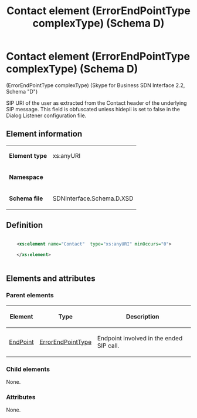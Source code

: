 ﻿---
title: Contact element (ErrorEndPointType complexType) (Schema D)
TOCTitle: Contact element (ErrorEndPointType complexType)
ms:assetid: f139b9a1-997d-78bc-56eb-5cddacf0d710
ms:mtpsurl: https://msdn.microsoft.com/library/Mt149452(v=office.16)
ms:contentKeyID: 65855399
ms.date: 08/24/2015
mtps_version: v=office.16
dev_langs:
- xml
---

# Contact element (ErrorEndPointType complexType) (Schema D)

(ErrorEndPointType complexType) (Skype for Business SDN Interface 2.2, Schema "D")

SIP URI of the user as extracted from the Contact header of the underlying SIP message. This field is obfuscated unless hidepii is set to false in the Dialog Listener configuration file.

## Element information

<table>
<colgroup>
<col />
<col />
</colgroup>
<tbody>
<tr class="odd">
<td><p><strong>Element type</strong></p></td>
<td><p>xs:anyURI</p></td>
</tr>
<tr class="even">
<td><p><strong>Namespace</strong></p></td>
<td><p></p></td>
</tr>
<tr class="odd">
<td><p><strong>Schema file</strong></p></td>
<td><p>SDNInterface.Schema.D.XSD</p></td>
</tr>
</tbody>
</table>


## Definition

```xml

    <xs:element name="Contact"  type="xs:anyURI" minOccurs="0">
    
    </xs:element>
  
```

## Elements and attributes

### Parent elements

<table>
<colgroup>
<col />
<col />
<col />
</colgroup>
<thead>
<tr class="header">
<th><p>Element</p></th>
<th><p>Type</p></th>
<th><p>Description</p></th>
</tr>
</thead>
<tbody>
<tr class="odd">
<td><p><a href="endpoint-element-errortype-complextype-skype-for-business-sdn-interface-2-2-schema-d.md">EndPoint</a></p></td>
<td><p><a href="errorendpointtype-complextype-skype-for-business-sdn-interface-2-2-schema-d.md">ErrorEndPointType</a></p></td>
<td><p>Endpoint involved in the ended SIP call.</p></td>
</tr>
</tbody>
</table>


### Child elements

None.

### Attributes

None.


